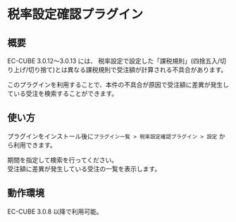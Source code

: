 # 税率設定確認プラグイン

## 概要
EC-CUBE 3.0.12～3.0.13 には、
税率設定で設定した「課税規則」(四捨五入/切り上げ/切り捨て)とは異なる課税規則で受注額が計算される不具合があります。

このプラグインを利用することで、本件の不具合が原因で受注額に差異が発生している受注を検索することができます。

## 使い方
プラグインをインストール後に`プラグイン一覧 > 税率設定確認プラグイン > 設定` から利用できます。  

期間を指定して検索を行ってください。    
受注額に差異が発生している受注の一覧を表示します。

## 動作環境
EC-CUBE 3.0.8 以降で利用可能。

